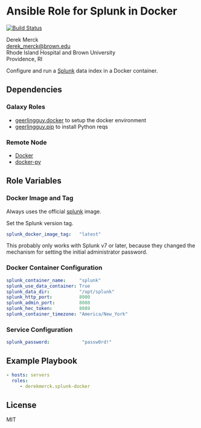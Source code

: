 Ansible Role for Splunk in Docker
=================================

[![Build Status](https://travis-ci.org/derekmerck/ansible-splunk-docker.svg?branch=master)](https://travis-ci.org/derekmerck/ansible-splunk-docker)

Derek Merck  
<derek_merck@brown.edu>  
Rhode Island Hospital and Brown University  
Providence, RI  

Configure and run a [Splunk](http://www.splunk.com) data index in a Docker container.


Dependencies
------------

### Galaxy Roles

- [geerlingguy.docker](https://github.com/geerlingguy/ansible-role-docker) to setup the docker environment
- [geerlingguy.pip](https://github.com/geerlingguy/ansible-role-pip) to install Python reqs


### Remote Node

- [Docker][]
- [docker-py][]

[Docker]: https://www.docker.com
[docker-py]: https://docker-py.readthedocs.io


Role Variables
--------------

### Docker Image and Tag

Always uses the official [splunk][] image.

[splunk]: https://hub.docker.com/r/splunk/splunk/

Set the Splunk version tag.

```yaml
splunk_docker_image_tag:   "latest"
```

This probably only works with Splunk v7 or later, because they changed the mechanism for setting the initial administrator password.

### Docker Container Configuration

```yaml
splunk_container_name:     "splunk"
splunk_use_data_container: True
splunk_data_dir:           "/opt/splunk"
splunk_http_port:          8000
splunk_admin_port:         8088
splunk_hec_token:          8089
splunk_container_timezone: "America/New_York"
```

### Service Configuration

```yaml
splunk_password:            "passw0rd!"
```



Example Playbook
----------------

```yaml
- hosts: servers
  roles:
     - derekmerck.splunk-docker
```


License
-------

MIT
